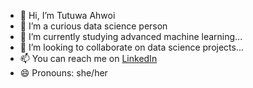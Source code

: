 - 👋 Hi, I’m Tutuwa Ahwoi
- 👀 I’m a curious data science person
- 🌱 I’m currently studying advanced machine learning...
- 💞️ I’m looking to collaborate on data science projects...
- 📫 You can reach me on [LinkedIn](https://www.linkedin.com/in/tutuwaahwoi/)
- 😄 Pronouns: she/her

<!---
tahwoi/tahwoi is a ✨ special ✨ repository because its `README.md` (this file) appears on your GitHub profile.
You can click the Preview link to take a look at your changes.
--->
